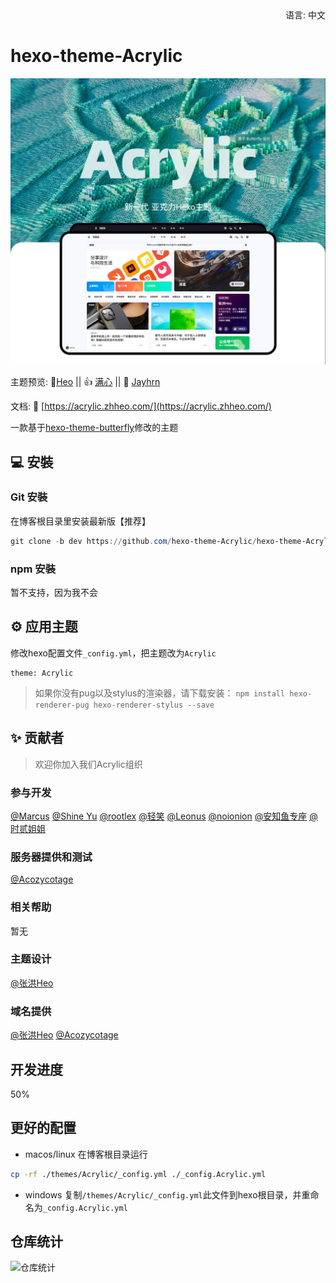 <div align="right">
  语言:
  中文
</div>

# hexo-theme-Acrylic

![封面图](https://raw.githubusercontent.com/hexo-theme-Acrylic/JS-Acrylic/main/hhis5p.webp)

主题预览:  🤟[Heo](https://blog.zhheo.com/) ||  👍 [满心](https://blog.lovelu.top/)  ||  🤞 [Jayhrn](https://blog.jayhrn.com/)

文档: 📖 [https://acrylic.zhheo.com/](https://acrylic.zhheo.com/)

一款基于[hexo-theme-butterfly](https://github.com/jerryc127/hexo-theme-butterfly)修改的主题

## 💻 安裝

### Git 安裝

在博客根目录里安装最新版【推荐】

```powershell
git clone -b dev https://github.com/hexo-theme-Acrylic/hexo-theme-Acrylic.git themes/Acrylic
```

### npm 安裝

暂不支持，因为我不会

## ⚙ 应用主题

修改hexo配置文件`_config.yml`，把主题改为`Acrylic`

```
theme: Acrylic
```

>如果你没有pug以及stylus的渲染器，请下载安装： ```npm install hexo-renderer-pug hexo-renderer-stylus --save```

## ✨ 贡献者
> 欢迎你加入我们Acrylic组织

### 参与开发
[@Marcus](https://github.com/MarcusYYDS)
[@Shine Yu](https://github.com/ShineYull)
[@rootlex](https://github.com/rootlexblog)
[@轻笑](https://github.com/qxchuckle)
[@Leonus](https://github.com/Lea321)
[@noionion](https://github.com/2X-ercha)
[@安知鱼专座](https://github.com/anzhiyu-c)
[@时贰姐姐](https://github.com/GC-ZF)
### 服务器提供和测试
[@Acozycotage](https://github.com/Acozycotage)
### 相关帮助
暂无
### 主题设计
[@张洪Heo](https://github.com/zhheo)
### 域名提供
[@张洪Heo](https://github.com/zhheo)
[@Acozycotage](https://github.com/Acozycotage)

## 开发进度
50%

## 更好的配置
- macos/linux
在博客根目录运行
```bash
cp -rf ./themes/Acrylic/_config.yml ./_config.Acrylic.yml
```
- windows
复制```/themes/Acrylic/_config.yml```此文件到hexo根目录，并重命名为```_config.Acrylic.yml```

## 仓库统计
![仓库统计](https://repobeats.axiom.co/api/embed/d7b318f1bf6a566495cf126196194f6145ee63a6.svg "Repobeats analytics image")
